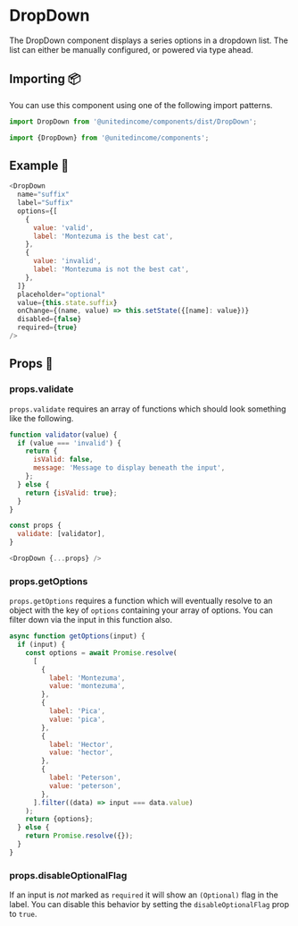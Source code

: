 # DropDown

The DropDown component displays a series options in a dropdown list. The list can either be manually configured, or powered via type ahead.

## Importing 📦

You can use this component using one of the following import patterns.

```javascript
import DropDown from '@unitedincome/components/dist/DropDown';
```

```javascript
import {DropDown} from '@unitedincome/components';
```

## Example 🚀

```javascript
<DropDown
  name="suffix"
  label="Suffix"
  options={[
    {
      value: 'valid',
      label: 'Montezuma is the best cat',
    },
    {
      value: 'invalid',
      label: 'Montezuma is not the best cat',
    },
  ]}
  placeholder="optional"
  value={this.state.suffix}
  onChange={(name, value) => this.setState({[name]: value})}
  disabled={false}
  required={true}
/>
```

## Props 🔧

### props.validate

`props.validate` requires an array of functions which should look something like the following.

```javascript
function validator(value) {
  if (value === 'invalid') {
    return {
      isValid: false,
      message: 'Message to display beneath the input',
    };
  } else {
    return {isValid: true};
  }
}

const props {
  validate: [validator],
}

<DropDown {...props} />
```

### props.getOptions

`props.getOptions` requires a function which will eventually resolve to an object with the key of `options` containing your array of options. You can filter down via the input in this function also.

```javascript
async function getOptions(input) {
  if (input) {
    const options = await Promise.resolve(
      [
        {
          label: 'Montezuma',
          value: 'montezuma',
        },
        {
          label: 'Pica',
          value: 'pica',
        },
        {
          label: 'Hector',
          value: 'hector',
        },
        {
          label: 'Peterson',
          value: 'peterson',
        },
      ].filter((data) => input === data.value)
    );
    return {options};
  } else {
    return Promise.resolve({});
  }
}
```

### props.disableOptionalFlag

If an input is _not_ marked as `required` it will show an `(Optional)` flag in the label. You can disable this behavior by setting the `disableOptionalFlag` prop to `true`.

